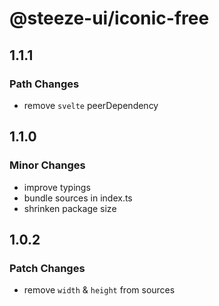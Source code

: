 # @steeze-ui/iconic-free

## 1.1.1

### Path Changes

- remove `svelte` peerDependency

## 1.1.0

### Minor Changes

- improve typings
- bundle sources in index.ts
- shrinken package size

## 1.0.2

### Patch Changes

- remove `width` & `height` from sources

